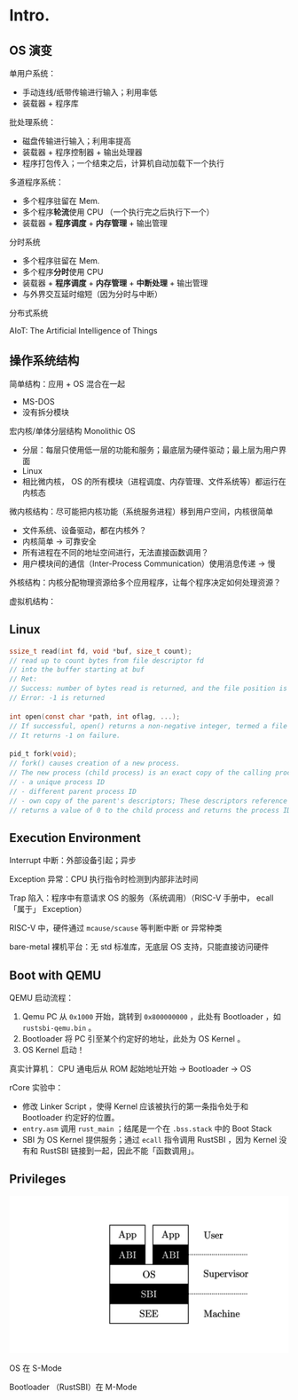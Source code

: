 # Intro.

## OS 演变

单用户系统：

- 手动连线/纸带传输进行输入；利用率低
- 装载器 + 程序库

批处理系统：

- 磁盘传输进行输入；利用率提高
- 装载器 + 程序控制器 + 输出处理器
- 程序打包传入；一个结束之后，计算机自动加载下一个执行

多道程序系统：

- 多个程序驻留在 Mem.
- 多个程序**轮流**使用 CPU （一个执行完之后执行下一个）
- 装载器 + **程序调度** + **内存管理** + 输出管理

分时系统

- 多个程序驻留在 Mem.
- 多个程序**分时**使用 CPU 
- 装载器 + **程序调度** + **内存管理** + **中断处理** + 输出管理
- 与外界交互延时缩短（因为分时与中断）

分布式系统

AIoT: The Artificial Intelligence of Things

## 操作系统结构

简单结构：应用 + OS 混合在一起

- MS-DOS
- 没有拆分模块

宏内核/单体分层结构 Monolithic OS

- 分层：每层只使用低一层的功能和服务；最底层为硬件驱动；最上层为用户界面
- Linux
- 相比微内核， OS 的所有模块（进程调度、内存管理、文件系统等）都运行在内核态

微内核结构：尽可能把内核功能（系统服务进程）移到用户空间，内核很简单

- 文件系统、设备驱动，都在内核外？
- 内核简单 -> 可靠安全
- 所有进程在不同的地址空间进行，无法直接函数调用？
- 用户模块间的通信（Inter-Process Communication）使用消息传递 -> 慢

外核结构：内核分配物理资源给多个应用程序，让每个程序决定如何处理资源？

虚拟机结构：

## Linux

```c
ssize_t read(int fd, void *buf, size_t count);
// read up to count bytes from file descriptor fd
// into the buffer starting at buf
// Ret:
// Success: number of bytes read is returned, and the file position is advanced by this number
// Error: -1 is returned

int open(const char *path, int oflag, ...);
// If successful, open() returns a non-negative integer, termed a file descriptor.
// It returns -1 on failure.

pid_t fork(void);
// fork() causes creation of a new process.
// The new process (child process) is an exact copy of the calling process (parent process) except for the following:
// - a unique process ID
// - different parent process ID
// - own copy of the parent's descriptors; These descriptors reference the same underlying objects (shared pointer)
// returns a value of 0 to the child process and returns the process ID of the child process to the parent process.
```

## Execution Environment

Interrupt 中断：外部设备引起；异步

Exception 异常：CPU 执行指令时检测到内部非法时间

Trap 陷入：程序中有意请求 OS 的服务（系统调用）（RISC-V 手册中， ecall 「属于」 Exception）

RISC-V 中，硬件通过 `mcause/scause` 等判断中断 or 异常种类

bare-metal 裸机平台：无 std 标准库，无底层 OS 支持，只能直接访问硬件

## Boot with QEMU

QEMU 启动流程：

1. Qemu PC 从 `0x1000` 开始，跳转到 `0x800000000` ，此处有 Bootloader ，如 `rustsbi-qemu.bin` 。
2. Bootloader 将 PC 引至某个约定好的地址，此处为 OS Kernel 。
3. OS Kernel 启动！

真实计算机： CPU 通电后从 ROM 起始地址开始 -> Bootloader -> OS

rCore 实验中：

- 修改 Linker Script ，使得 Kernel 应该被执行的第一条指令处于和 Bootloader 约定好的位置。
- `entry.asm` 调用 `rust_main` ；结尾是一个在 `.bss.stack` 中的 Boot Stack 
- SBI 为 OS Kernel 提供服务；通过 `ecall` 指令调用 RustSBI ，因为 Kernel 没有和 RustSBI 链接到一起，因此不能「函数调用」。

## Privileges

![../_images/PrivilegeStack.png](intro.assets/PrivilegeStack.png)

OS 在 S-Mode

Bootloader （RustSBI）在 M-Mode





